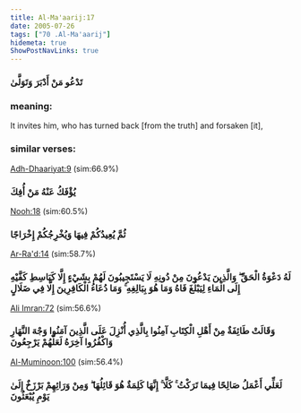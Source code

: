 ```yaml
---
title: Al-Ma'aarij:17
date: 2005-07-26
tags: ["70 .Al-Ma'aarij"]
hidemeta: true 
ShowPostNavLinks: true 
---
```

### تَدْعُو مَنْ أَدْبَرَ وَتَوَلَّىٰ
### meaning: 
It invites him, who has turned back [from the truth] and forsaken [it],
### similar verses: 

[Adh-Dhaariyat:9](/51/9) (sim:66.9%)

### يُؤْفَكُ عَنْهُ مَنْ أُفِكَ

[Nooh:18](/71/18) (sim:60.5%)

### ثُمَّ يُعِيدُكُمْ فِيهَا وَيُخْرِجُكُمْ إِخْرَاجًا

[Ar-Ra'd:14](/13/14) (sim:58.7%)

### لَهُ دَعْوَةُ الْحَقِّ ۖ وَالَّذِينَ يَدْعُونَ مِنْ دُونِهِ لَا يَسْتَجِيبُونَ لَهُمْ بِشَيْءٍ إِلَّا كَبَاسِطِ كَفَّيْهِ إِلَى الْمَاءِ لِيَبْلُغَ فَاهُ وَمَا هُوَ بِبَالِغِهِ ۚ وَمَا دُعَاءُ الْكَافِرِينَ إِلَّا فِي ضَلَالٍ

[Ali Imran:72](/3/72) (sim:56.6%)

### وَقَالَتْ طَائِفَةٌ مِنْ أَهْلِ الْكِتَابِ آمِنُوا بِالَّذِي أُنْزِلَ عَلَى الَّذِينَ آمَنُوا وَجْهَ النَّهَارِ وَاكْفُرُوا آخِرَهُ لَعَلَّهُمْ يَرْجِعُونَ

[Al-Muminoon:100](/23/100) (sim:56.4%)

### لَعَلِّي أَعْمَلُ صَالِحًا فِيمَا تَرَكْتُ ۚ كَلَّا ۚ إِنَّهَا كَلِمَةٌ هُوَ قَائِلُهَا ۖ وَمِنْ وَرَائِهِمْ بَرْزَخٌ إِلَىٰ يَوْمِ يُبْعَثُونَ
